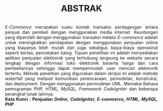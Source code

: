 <h1 align="center">ABSTRAK</h1>
<p align="justify">
<br><i>E-Commerce</i> merupakan suatu kontak transaksi perdagangan antara penjual dan pembeli dengan menggunakan media internet. Keuntungan yang diperoleh dengan menggunakan transaksi melalui <i>E-commerce</i> adalah untuk meningkatkan pendapatan dengan menggunakan penjualan online yang biayanya lebih murah dan juga sekaligus biaya-biaya operasinal seperti kertas, pencetakan kalog. Tujuan penelitian ini adalah menyediakan aplikasi penjualan elektronik yang terhubung langsung ke website secara lengkap dengan informasi toko elektronik beserta harga dan cara pembeliannya sehingga dapat mempermudah user mencari elektronik tertentu. Metode penelitian yang digunakan dalam skripsi ini adalah metode waterfall yang meliputi komunikasi perencanaan, pemodelan, konstruksi, dan deployment. Dengan menggunakan permodelan UML. Memakai Bahasa pemograman <i>PHP, HTML, MySQL, Framework CodeIgniter</i> dan beberapa perangkat lunak lainnya.
<br>
<strong>Kata Kunci : Penjualan <i>Online, CodeIgniter, E-commerce, HTML, MySQL, PHP</i></strong>
</p>
